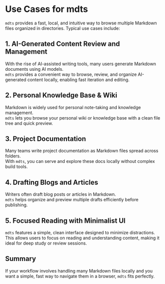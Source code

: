 # Use Cases for mdts

`mdts` provides a fast, local, and intuitive way to browse multiple Markdown files organized in directories. Typical use cases include:

## 1. AI-Generated Content Review and Management

With the rise of AI-assisted writing tools, many users generate Markdown documents using AI models.  
`mdts` provides a convenient way to browse, review, and organize AI-generated content locally, enabling fast iteration and editing.

## 2. Personal Knowledge Base & Wiki

Markdown is widely used for personal note-taking and knowledge management.  
`mdts` lets you browse your personal wiki or knowledge base with a clean file tree and quick preview.

## 3. Project Documentation

Many teams write project documentation as Markdown files spread across folders.  
With `mdts`, you can serve and explore these docs locally without complex build tools.

## 4. Drafting Blogs and Articles

Writers often draft blog posts or articles in Markdown.  
`mdts` helps organize and preview multiple drafts efficiently before publishing.

## 5. Focused Reading with Minimalist UI

`mdts` features a simple, clean interface designed to minimize distractions.  
This allows users to focus on reading and understanding content, making it ideal for deep study or review sessions.

## Summary

If your workflow involves handling many Markdown files locally and you want a simple, fast way to navigate them in a browser, `mdts` fits perfectly.
